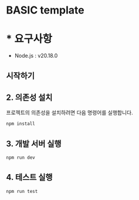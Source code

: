 # BASIC template

# \* 요구사항

- Node.js : v20.18.0

## 시작하기

## 2. 의존성 설치

프로젝트의 의존성을 설치하려면 다음 명령어를 실행합니다.

```bash
npm install
```

## 3. 개발 서버 실행

```bash
npm run dev
```

## 4. 테스트 실행

```bash
npm run test
```
